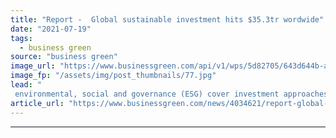 ```yaml
---
title: "Report -  Global sustainable investment hits $35.3tr wordwide"
date: "2021-07-19"
tags: 
  - business green
source: "business green"
image_url: "https://www.businessgreen.com/api/v1/wps/5d82705/643d644b-a091-467c-8e29-481101ba07a6/6/iw-climate-change-002-185x114.jpg"
image_fp: "/assets/img/post_thumbnails/77.jpg"
lead: "
 environmental, social and governance (ESG) cover investment approaches for more than a third of global assets, Global Sustainable Investment Alliance claims ..."
article_url: "https://www.businessgreen.com/news/4034621/report-global-sustainable-investment-hits-usd35-3trn-wordwide"
---
```


---
